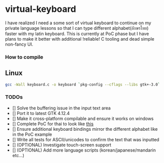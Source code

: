 # virtual-keyboard

I have realized I need a some sort of virtual keyboard to continue on my private language lessons so that I can type different alphabet(อักษรไทย) faster with my latin keyboard. 
This is currently at PoC phase but I have plans to make it better with additional !reliable! C tooling and dead simple non-fancy UI.

### How to compile 

## Linux

```sh
gcc -Wall keyboard.c -o keyboard `pkg-config --cflags --libs gtk+-3.0`
```

### TODOs

- [] Solve the buffering issue in the input text area
- [] Port it to latest GTK 4.12.4
- [] Make it cross-platform compilable and ensure it works on windows 
- [] Complete PoC for thai to look like [this](https://www.branah.com/thai)
- [] Ensure additional keyboard bindings mirror the different alphabet like in the PoC example
- [] Write all tests for ASCII/unicodes to confirm the text that was inputted
- [] (OPTIONAL) Investigate touch-screen support
- [] (OPTIONAL) Add more language scripts (korean/japanese/mandarin etc...)

